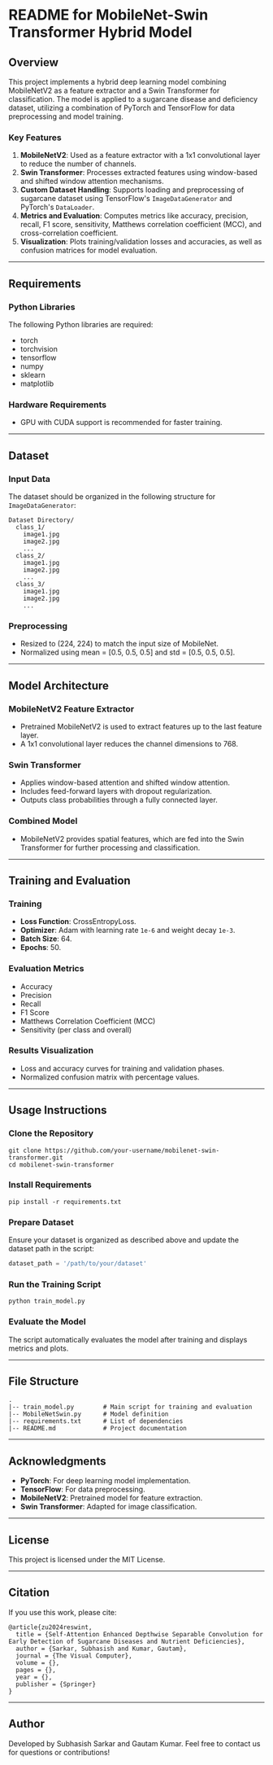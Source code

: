 # README for MobileNet-Swin Transformer Hybrid Model

## Overview
This project implements a hybrid deep learning model combining MobileNetV2 as a feature extractor and a Swin Transformer for classification. The model is applied to a sugarcane disease and deficiency dataset, utilizing a combination of PyTorch and TensorFlow for data preprocessing and model training.

### Key Features
1. **MobileNetV2**: Used as a feature extractor with a 1x1 convolutional layer to reduce the number of channels.
2. **Swin Transformer**: Processes extracted features using window-based and shifted window attention mechanisms.
3. **Custom Dataset Handling**: Supports loading and preprocessing of sugarcane dataset using TensorFlow's `ImageDataGenerator` and PyTorch's `DataLoader`.
4. **Metrics and Evaluation**: Computes metrics like accuracy, precision, recall, F1 score, sensitivity, Matthews correlation coefficient (MCC), and cross-correlation coefficient.
5. **Visualization**: Plots training/validation losses and accuracies, as well as confusion matrices for model evaluation.

---

## Requirements

### Python Libraries
The following Python libraries are required:
- torch
- torchvision
- tensorflow
- numpy
- sklearn
- matplotlib

### Hardware Requirements
- GPU with CUDA support is recommended for faster training.

---

## Dataset

### Input Data
The dataset should be organized in the following structure for `ImageDataGenerator`:
```
Dataset Directory/
  class_1/
    image1.jpg
    image2.jpg
    ...
  class_2/
    image1.jpg
    image2.jpg
    ...
  class_3/
    image1.jpg
    image2.jpg
    ...
```

### Preprocessing
- Resized to (224, 224) to match the input size of MobileNet.
- Normalized using mean = [0.5, 0.5, 0.5] and std = [0.5, 0.5, 0.5].

---

## Model Architecture

### MobileNetV2 Feature Extractor
- Pretrained MobileNetV2 is used to extract features up to the last feature layer.
- A 1x1 convolutional layer reduces the channel dimensions to 768.

### Swin Transformer
- Applies window-based attention and shifted window attention.
- Includes feed-forward layers with dropout regularization.
- Outputs class probabilities through a fully connected layer.

### Combined Model
- MobileNetV2 provides spatial features, which are fed into the Swin Transformer for further processing and classification.

---

## Training and Evaluation

### Training
- **Loss Function**: CrossEntropyLoss.
- **Optimizer**: Adam with learning rate `1e-6` and weight decay `1e-3`.
- **Batch Size**: 64.
- **Epochs**: 50.

### Evaluation Metrics
- Accuracy
- Precision
- Recall
- F1 Score
- Matthews Correlation Coefficient (MCC)
- Sensitivity (per class and overall)

### Results Visualization
- Loss and accuracy curves for training and validation phases.
- Normalized confusion matrix with percentage values.

---

## Usage Instructions

### Clone the Repository
```
git clone https://github.com/your-username/mobilenet-swin-transformer.git
cd mobilenet-swin-transformer
```

### Install Requirements
```
pip install -r requirements.txt
```

### Prepare Dataset
Ensure your dataset is organized as described above and update the dataset path in the script:
```python
dataset_path = '/path/to/your/dataset'
```

### Run the Training Script
```
python train_model.py
```

### Evaluate the Model
The script automatically evaluates the model after training and displays metrics and plots.

---

## File Structure
```
.
|-- train_model.py        # Main script for training and evaluation
|-- MobileNetSwin.py      # Model definition
|-- requirements.txt      # List of dependencies
|-- README.md             # Project documentation
```

---

## Acknowledgments
- **PyTorch**: For deep learning model implementation.
- **TensorFlow**: For data preprocessing.
- **MobileNetV2**: Pretrained model for feature extraction.
- **Swin Transformer**: Adapted for image classification.

---

## License
This project is licensed under the MIT License.

---

## Citation
If you use this work, please cite:

```
@article{zu2024reswint,
  title = {Self-Attention Enhanced Depthwise Separable Convolution for Early Detection of Sugarcane Diseases and Nutrient Deficiencies},
  author = {Sarkar, Subhasish and Kumar, Gautam},
  journal = {The Visual Computer},
  volume = {},
  pages = {},
  year = {},
  publisher = {Springer}
}
```

---

## Author
Developed by Subhasish Sarkar and Gautam Kumar. Feel free to contact us for questions or contributions!

